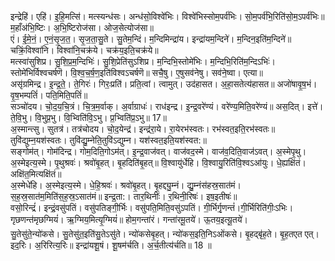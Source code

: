 

  
इन्द्रेहि॑। एहि॑। इ॒हि॒मत्सि॑। मत्स्यन्ध॑सः। अन्ध॑सो॒विश्वे॑भिः। विश्वे॑भिस्सोम॒पर्व॑भिः। सो॒म॒पर्व॑भि॒रिति॑सो॒म॒ऽपर्व॑भिः॥ म॒हाँअ॑भि॒ष्टिः। अ॒भि॒ष्टिरोज॑सा। ओज॒सेत्योज॑सा॥  
एं। ई॒मे॒नं॒। ए॒नं॒सृ॒ज॒त॒। सृ॒ज॒ता॒सु॒ते। सु॒तेम॒न्दिं। म॒न्दिमिन्द्रा॑य। इन्द्रा॑यम॒न्दिने॑। म॒न्दिन॒इति॑म॒न्दिने॑॥ चक्रिं॒विश्वा॑नि। विश्वा॑नि॒चक्र॑ये। चक्र॑य॒इति॒चक्र॑ये॥  
मत्स्वा॑सुशिप्र। सु॒शि॒प्र॒म॒न्दिभिः॑। सु॒शि॒प्रेति॑सुऽशिप्र। म॒न्दिभि॒स्तोमे॑भिः। म॒न्दिभि॒रिति॑म॒न्दिऽभिः॑। स्तोमे॑भिर्विश्वचर्षणॆ। वि॒श्व॒च॒र्ष॒ण॒इति॑विश्वऽचर्षणॆ॥ सचै॒षु। ए॒षुसव॑नेषु। सव॑ने॒ष्वा। एत्या॥  
असृ॑ग्रमिन्द्र। इ॒न्द्र॒ते॒। ते॒गिरः॑। गिरः॒प्रति॑। प्रति॒त्वां। त्वामुत्। उद॑हासत। अ॒हा॒सतेत्य॑हासत॥ अजो॑षावृ॒ष॒भं। वृ॒ष॒भम्पतिं॑। पति॒मिति॒पतिं॑॥  
सञ्चो॑दय। चो॒द॒य॒चि॒त्रं। चि॒त्र॒म॒र्वाक्। अ॒र्वाग्राधः॑। राध॑इन्द्र। इ॒न्द्र॒वरे॑ण्यं। वरे॑ण्य॒मिति॒वरे॑ण्यं॥ अस॒दित्। इत्ते॑। ते॒वि॒भु। वि॒भुप्र॒भु। वि॒भ्विति॑वि॒ऽभु। प्र॒भ्विति॑प्र॒ऽभु॥ 17॥  
अ॒स्मान्त्सु। सुतत्र॑। तत्र॑चोदय। चो॒द॒येन्द्र॑। इन्द्र॑रा॒ये। रा॒येरभ॑स्वतः। रभ॑स्वत॒इति॒रभ॑स्वतः॥ तुवि॑द्युम्न॒यश॑स्वतः। तुवि॑द्यु॒म्नेति॒तुवि॑ऽद्युम्न। यश॑स्वत॒इति॒यश॑स्वत:॥  
सङ्गोम॑त्। गोम॑दिन्द्र। गोम॒दिति॒गोऽम॑त्। इ॒न्द्र॒वाज॑वत्। वाज॑वद॒स्मे। वाज॑व॒दिति॒वाज॑ऽवत्। अ॒स्मेपृ॒थु। अ॒स्मेइत्य॒स्मे। पृ॒थुश्रवः॑। श्रवो॑बृ॒हत्। बृ॒हदिति॑बृ॒हत्॥ वि॒श्वायु॑र्धेहि। वि॒श्वायु॒रिति॑वि॒श्वऽआ॑युः। धे॒ह्यक्षि॑तं। अक्षि॑त॒मित्यक्षि॑तं॥  
अ॒स्मेधे॑हि। अ॒स्मेइत्य॒स्मे। धे॒हि॒श्रवः॑। श्रवो॑बृ॒हत्। बृ॒हद्द्यु॒म्नं। द्यु॒म्नंस॑हस्र॒सात॑मं। स॒ह॒स्र॒सात॑म॒मिति॑स॒ह॒स्र॒ऽसात॑मं॥ इन्द्र॒ता:। तार॒थिनीः॑। र॒थिनी॒रिषः॑। इष॒इतीषः॑॥  
वसो॒रिन्द्रं॑। इन्द्रं॒वसु॑पतिं। वसु॑पतिङ्गी॒र्भिः। वसु॑पति॒मिति॒वसु॑ऽपतिं। गी॒र्भिर्गृ॒णन्तं॑।गी॒र्भिरिति॑गीः॒ऽभिः। गृछणन्त॑मृछग्मियं॑। ऋ॒ग्मिय॒मित्यृ॒ग्मियं॑॥ होम॒गन्ता॑रं। गन्ता॑रमू॒तये॑। ऊ॒तय॒इत्यू॒तये॑।  
सु॒तेसु॑ते॒न्यो॑कसे। सु॒तेसु॑त॒इति॑सु॒तेऽसु॑ते। न्यो॑कसेबृ॒हत्। न्यो॑कस॒इति॒निऽओ॑कसे। बृ॒हद्बृ॑ह॒ते। बृ॒ह॒तएत एत्। इद॒रिः। अ॒रिरित्य॒रिः॥ इन्द्रा॑यशू॒षं। शू॒षम॑र्चति। अ॒र्च॒तीत्य॑र्चति॥ 18 ॥  
